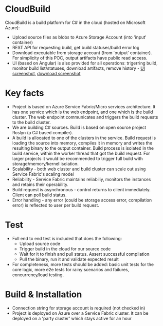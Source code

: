 # CloudBuild

CloudBuild is a build platform for C# in the cloud (hosted on Microsoft Azure):
- Upload source files as blobs to Azure Storage Account (into 'input' container)
- REST API for requesting build, get build statuses/build error log
- Download executable from storage account (from 'output' container). For simplicity of this POC, output artifacts have public read access. 
- UI (based on Angular) is also provided for all operations: trigerring build, monitor build list/statuses, download artifacts, remove history - [UI screenshot](./screenshot1.JPG), [download screenshot](./download.JPG)

# Key facts
- Project is based on Azure Service Fabric/Micro services architecture. It has one service which is the web endpoint, and one which is the build cluster. The web endpoint communicates and triggers the build requests to the build cluster.
- We are building C# sources. Build is based on open source project Roslyn (a C# based compiler).
- A build is allocated to one of the clusters in the service. Build request is loading the source into memory, compiles it in memory and writes the resulting binary to the output container. Build process is isolated in the build service, within the worker thread that got the build request. For larger projects it would be recommended to trigger full build with storage/memory/kernel isolation.
- Scalability - both web cluster and build cluster can scale out using Service Fabric's scaling model
- Reliability - Service Fabric maintains reliabiliy, monitors the instances and retains their operability.
- Build request is asynchronous - control returns to client immediately. Client can poll build status.
- Error handling - any error (could be storage access error, compilation error) is reflected to user per build request.

# Test
- Full end to end test is included that does the following:
  - Upload source code
  - Trigger build in the cloud for our source code
  - Wait for it to finish and pull status. Assert successful compilation
  - Pull the binary, run it and validate expected result
- For completeness, more tests should be added: basic unit tests for the core logic, more e2e tests for rainy scenarios and failures, concurrency/load testing.

# Build & Installation
- Connection string for storage account is required (not checked in)
- Project is deployed on Azure over a Service Fabric cluster. It can be deployed on a 'party cluster' which stays active for an hour


  

